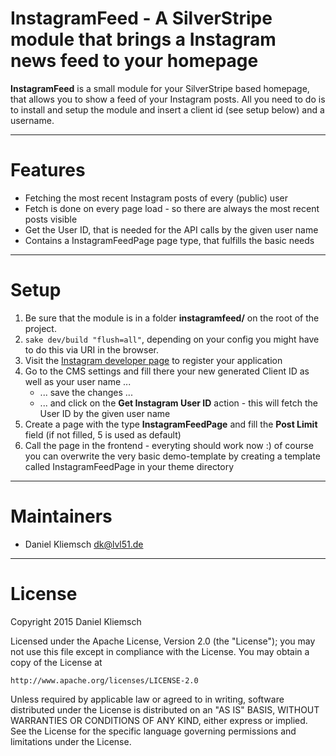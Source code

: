 # InstagramFeed - A SilverStripe module that brings a Instagram news feed to your homepage
**InstagramFeed** is a small module for your SilverStripe based homepage, that allows you to show a feed of your Instagram posts. All you need to do is to install and setup the module and insert a client id (see setup below) and a username.

---
# Features
* Fetching the most recent Instagram posts of every (public) user
* Fetch is done on every page load - so there are always the most recent posts visible
* Get the User ID, that is needed for the API calls by the given user name
* Contains a InstagramFeedPage page type, that fulfills the basic needs

---
# Setup
1. Be sure that the module is in a folder **instagramfeed/** on the root of the project.
2. <code>sake dev/build "flush=all"</code>, depending on your config you might have to do this via URI in the browser.
3. Visit the [Instagram developer page](https://instagram.com/developer/register/) to register your application
4. Go to the CMS settings and fill there your new generated Client ID as well as your user name ...
    * ... save the changes ...
    * ... and click on the **Get Instagram User ID** action - this will fetch the User ID by the given user name
5. Create a page with the type **InstagramFeedPage** and fill the **Post Limit** field (if not filled, 5 is used as default)
6. Call the page in the frontend - everyting should work now :) of course you can overwrite the very basic demo-template by creating a template called InstagramFeedPage in your theme directory

---
# Maintainers
- Daniel Kliemsch <dk@lvl51.de>

---
# License
Copyright 2015 Daniel Kliemsch

Licensed under the Apache License, Version 2.0 (the "License");
you may not use this file except in compliance with the License.
You may obtain a copy of the License at

    http://www.apache.org/licenses/LICENSE-2.0

Unless required by applicable law or agreed to in writing, software
distributed under the License is distributed on an "AS IS" BASIS,
WITHOUT WARRANTIES OR CONDITIONS OF ANY KIND, either express or implied.
See the License for the specific language governing permissions and
limitations under the License.